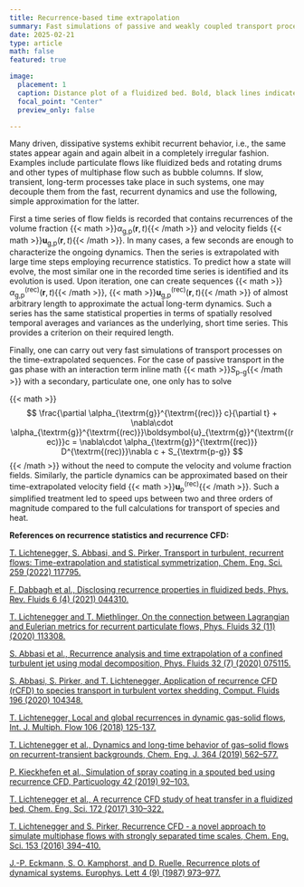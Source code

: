 ```yaml
---
title: Recurrence-based time extrapolation
summary: Fast simulations of passive and weakly coupled transport processes in recurrent flows
date: 2025-02-21
type: article
math: false
featured: true

image:
  placement: 1
  caption: Distance plot of a fluidized bed. Bold, black lines indicate time intervals used for the time-extrapolated series. Dashed, black lines connect similar states, i.e. recurrences.
  focal_point: "Center"
  preview_only: false

---
```


Many driven, dissipative systems exhibit recurrent behavior, i.e., the same states appear again and again albeit in a completely irregular fashion. Examples include particulate flows like fluidized beds and rotating drums and other types of multiphase flow such as bubble columns. If slow, transient, long-term processes take place in such systems, one may decouple them from the fast, recurrent dynamics and use the following, simple approximation for the latter. 

First a time series of flow fields is recorded that contains recurrences of the volume fraction {{< math >}}$\alpha_{\textrm{g,p}}(\boldsymbol{r},t)${{< /math >}} and velocity fields {{< math >}}$\boldsymbol{u}_{\textrm{g,p}}(\boldsymbol{r},t)${{< /math >}}. In many cases, a few seconds are enough to characterize the ongoing dynamics.
Then the series is extrapolated with large time steps employing recurrence statistics. To predict how a state will evolve, the most similar one in the recorded time series is identified and its evolution is used. Upon iteration, one can create sequences {{< math >}}$\alpha_{\textrm{g,p}}^{\textrm{(rec)}}(\boldsymbol{r},t)${{< /math >}}, {{< math >}}$\boldsymbol{u}_{\textrm{g,p}}^{\textrm{(rec)}}(\boldsymbol{r},t)${{< /math >}} of almost arbitrary length to approximate the actual long-term dynamics. Such a series has the same statistical properties in terms of spatially resolved temporal averages and variances as the underlying, short time series. This provides a criterion on their required length.

Finally, one can carry out very fast simulations of transport processes on the time-extrapolated sequences. For the case of passive transport in the gas phase with an interaction term inline math {{< math >}}$S_{\textrm{p-g}}${{< /math >}} with a secondary, particulate one, one only has to solve

{{< math >}}
$$
\frac{\partial \alpha_{\textrm{g}}^{\textrm{(rec)}} c}{\partial t} + \nabla\cdot \alpha_{\textrm{g}}^{\textrm{(rec)}}\boldsymbol{u}_{\textrm{g}}^{\textrm{(rec)}}c = \nabla\cdot \alpha_{\textrm{g}}^{\textrm{(rec)}} D^{\textrm{(rec)}}\nabla c + S_{\textrm{p-g}}
$$
{{< /math >}}
without the need to compute the velocity and volume fraction fields. Similarly, the particle dynamics can be approximated based on their time-extrapolated velocity field {{< math >}}$\boldsymbol{u}^{\textrm{(rec)}}_{\textrm{p}}${{< /math >}}.
Such a simplified treatment led to speed ups between two and three orders of magnitude compared to the full calculations for transport of species and heat.


**References on recurrence statistics and recurrence CFD:**

<a href="https://doi.org/10.1016/j.ces.2022.117795"> T. Lichtenegger, S. Abbasi, and S. Pirker, Transport in turbulent, recurrent flows: Time-extrapolation and statistical symmetrization, Chem. Eng. Sci. 259 (2022) 117795. </a>

<a href="https://doi.org/10.1103/PhysRevFluids.6.044310"> F. Dabbagh et al., Disclosing recurrence properties in fluidized beds, Phys. Rev. Fluids 6 (4) (2021) 044310. </a>

<a href="https://doi.org/10.1063/5.0025597"> T. Lichtenegger and T. Miethlinger, On the connection between Lagrangian and Eulerian metrics for recurrent particulate flows, Phys. Fluids 32 (11) (2020) 113308. </a>

<a href="https://doi.org/10.1063/5.0010315">  S. Abbasi et al., Recurrence analysis and time extrapolation of a confined turbulent jet using modal decomposition, Phys. Fluids 32 (7) (2020) 075115. </a>

<a href="https://doi.org/10.1016/j.compfluid.2019.104348">  S. Abbasi, S. Pirker, and T. Lichtenegger, Application of recurrence CFD (rCFD) to species transport in turbulent vortex shedding, Comput. Fluids 196 (2020) 104348. </a>

<a href="https://doi.org/10.1016/j.ijmultiphaseflow.2018.05.013">  T. Lichtenegger, Local and global recurrences in dynamic gas-solid flows, Int. J. Multiph. Flow 106 (2018) 125-137.
</a>

<a href="https://doi.org/10.1016/j.cej.2019.01.161"> T. Lichtenegger et al., Dynamics and long-time behavior of gas–solid flows on recurrent-transient backgrounds, Chem. Eng. J. 364 (2019) 562–577. </a>

<a href="https://doi.org/10.1016/j.partic.2018.01.008"> P. Kieckhefen et al., Simulation of spray coating in a spouted bed using recurrence CFD, Particuology 42 (2019) 92–103. </a>

<a href="https://doi.org/10.1016/j.ces.2017.06.022"> T. Lichtenegger et al., A recurrence CFD study of heat transfer in a fluidized bed, Chem. Eng. Sci. 172 (2017) 310–322. </a>

<a href="https://doi.org/10.1016/j.ces.2016.07.036"> T. Lichtenegger and S. Pirker, Recurrence CFD - a novel approach to simulate multiphase flows with strongly separated time scales, Chem. Eng. Sci. 153 (2016) 394–410. </a>

<a href="https://doi.org/10.1209/0295-5075/4/9/004"> J.-P. Eckmann, S. O. Kamphorst, and D. Ruelle. Recurrence plots of dynamical systems. Europhys. Lett 4 (9) (1987) 973–977. </a>
